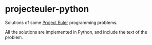 # projecteuler-python
Solutions of some [Project Euler](https://projecteuler.net/) programming problems.

All the solutions are implemented in Python, and include the text of the problem.

